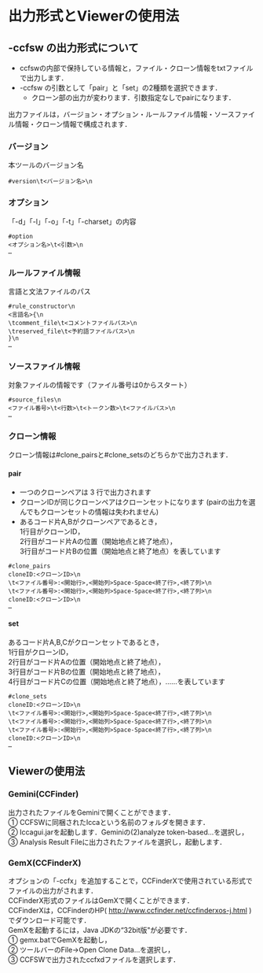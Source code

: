 # 出力形式とViewerの使用法

## -ccfsw の出力形式について

- ccfswの内部で保持している情報と，ファイル・クローン情報をtxtファイルで出力します．
- -ccfsw の引数として「pair」と「set」の2種類を選択できます．
  - クローン部の出力が変わります．引数指定なしでpairになります．

出力ファイルは，バージョン・オプション・ルールファイル情報・ソースファイル情報・クローン情報で構成されます．

### バージョン
本ツールのバージョン名
```
#version\t<バージョン名>\n 
```
### オプション　
「-d」「-l」「-o」「-t」「-charset」の内容

```
#option
<オプション名>\t<引数>\n
…
```
### ルールファイル情報
言語と文法ファイルのパス
```
#rule_constructor\n
<言語名>{\n
\tcomment_file\t<コメントファイルパス>\n
\treserved_file\t<予約語ファイルパス>\n
}\n
…
```
### ソースファイル情報
対象ファイルの情報です（ファイル番号は0からスタート）
```
#source_files\n
<ファイル番号>\t<行数>\t<トークン数>\t<ファイルパス>\n
…
```
### クローン情報
クローン情報は#clone_pairsと#clone_setsのどちらかで出力されます．
#### pair
- 一つのクローンペアは 3 行で出力されます
- クローンIDが同じクローンペアはクローンセットになります
(pairの出力を選んでもクローンセットの情報は失われません)
- あるコード片A,Bがクローンペアであるとき，  
1行目がクローンID，  
2行目がコード片Aの位置（開始地点と終了地点），  
3行目がコード片Bの位置（開始地点と終了地点）を表しています  

```
#clone_pairs
cloneID:<クローンID>\n
\t<ファイル番号>:<開始行>,<開始列>Space-Space<終了行>,<終了列>\n
\t<ファイル番号>:<開始行>,<開始列>Space-Space<終了行>,<終了列>\n
cloneID:<クローンID>\n
…
```
#### set
あるコード片A,B,Cがクローンセットであるとき，  
1行目がクローンID，  
2行目がコード片Aの位置（開始地点と終了地点），  
3行目がコード片Bの位置（開始地点と終了地点），  
4行目がコード片Cの位置（開始地点と終了地点），……を表しています

```
#clone_sets
cloneID:<クローンID>\n
\t<ファイル番号>:<開始行>,<開始列>Space-Space<終了行>,<終了列>\n
\t<ファイル番号>:<開始行>,<開始列>Space-Space<終了行>,<終了列>\n
\t<ファイル番号>:<開始行>,<開始列>Space-Space<終了行>,<終了列>\n
cloneID:<クローンID>\n
…
```

## Viewerの使用法
### Gemini(CCFinder)
出力されたファイルをGeminiで開くことができます．  
①  CCFSWに同梱されたIccaという名前のフォルダを開きます．  
②  Iccagui.jarを起動します．Geminiの(2)analyze token-based...を選択し，  
③  Analysis Result Fileに出力されたファイルを選択し，起動します．  
### GemX(CCFinderX)
オプションの「-ccfx」を追加することで，CCFinderXで使用されている形式でファイルの出力がされます．  
CCFinderX形式のファイルはGemXで開くことができます．  
CCFinderXは，CCFinderのHP( http://www.ccfinder.net/ccfinderxos-j.html )でダウンロード可能です．  
GemXを起動するには，Java JDKの“32bit版"が必要です．  
① gemx.batでGemXを起動し，  
② ツールバーのFile→Open Clone Data...を選択し，  
③ CCFSWで出力されたccfxdファイルを選択します．  
